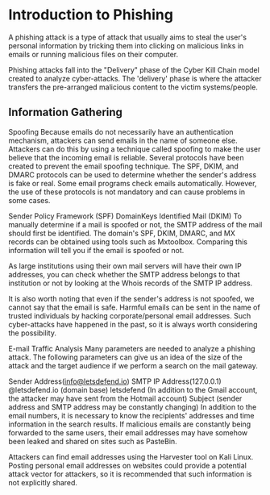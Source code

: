 # Introduction to Phishing
A phishing attack is a type of attack that usually aims to steal the user's personal information by tricking them into clicking on malicious links in emails or running malicious files on their computer.

Phishing attacks fall into the "Delivery" phase of the Cyber Kill Chain model created to analyze cyber-attacks. 
The 'delivery' phase is where the attacker transfers the pre-arranged malicious content to the victim systems/people.

## Information Gathering
Spoofing
Because emails do not necessarily have an authentication mechanism, attackers can send emails in the name of someone else. 
Attackers can do this by using a technique called spoofing to make the user believe that the incoming email is reliable. 
Several protocols have been created to prevent the email spoofing technique. 
The SPF, DKIM, and DMARC protocols can be used to determine whether the sender's address is fake or real. 
Some email programs check emails automatically. 
However, the use of these protocols is not mandatory and can cause problems in some cases.

Sender Policy Framework (SPF)
DomainKeys Identified Mail (DKIM)
To manually determine if a mail is spoofed or not, the SMTP address of the mail should first be identified. 
The domain's SPF, DKIM, DMARC, and MX records can be obtained using tools such as Mxtoolbox. 
Comparing this information will tell you if the email is spoofed or not.


As large institutions using their own mail servers will have their own IP addresses, you can check whether the SMTP address belongs to that institution or not by looking at the Whois records of the SMTP IP address.

It is also worth noting that even if the sender's address is not spoofed, we cannot say that the email is safe. 
Harmful emails can be sent in the name of trusted individuals by hacking corporate/personal email addresses. 
Such cyber-attacks have happened in the past, so it is always worth considering the possibility.

E-mail Traffic Analysis
Many parameters are needed to analyze a phishing attack. 
The following parameters can give us an idea of the size of the attack and the target audience if we perform a search on the mail gateway.

Sender Address(info@letsdefend.io)
SMTP IP Address(127.0.0.1)
@letsdefend.io (domain base)
letsdefend (In addition to the Gmail account, the attacker may have sent from the Hotmail account)
Subject (sender address and SMTP address may be constantly changing)
In addition to the email numbers, it is necessary to know the recipients' addresses and time information in the search results. 
If malicious emails are constantly being forwarded to the same users, their email addresses may have somehow been leaked and shared on sites such as PasteBin.

Attackers can find email addresses using the Harvester tool on Kali Linux. 
Posting personal email addresses on websites could provide a potential attack vector for attackers, so it is recommended that such information is not explicitly shared.



